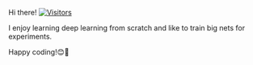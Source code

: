 Hi there!  [![Visitors](https://api.visitorbadge.io/api/visitors?path=https%3A%2F%2Fgithub.com%2Fcreatorcao&label=Visitors%20No.&labelColor=%23fffbc1&countColor=%23b6e2a1&style=flat&labelStyle=none)](https://visitorbadge.io/status?path=https%3A%2F%2Fgithub.com%2Fcreatorcao)

I enjoy learning deep learning from scratch and like to train big nets for experiments.

Happy coding!😊🤖
